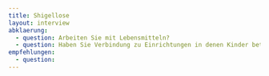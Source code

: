 ```yaml
---
title: Shigellose
layout: interview
abklaerung:
  - question: Arbeiten Sie mit Lebensmitteln?
  - question: Haben Sie Verbindung zu Einrichtungen in denen Kinder betreut werden?
empfehlungen:
  - question:
---
```

